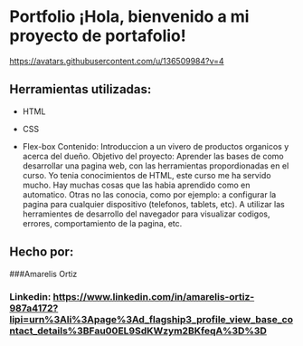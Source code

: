 # Portfolio ¡Hola, bienvenido a mi proyecto de portafolio!

https://avatars.githubusercontent.com/u/136509984?v=4

## Herramientas utilizadas:

* HTML

* CSS

* Flex-box
Contenido:
Introduccion a un vivero de productos organicos y acerca del dueño.
Objetivo del proyecto: Aprender las bases de como desarrollar una pagina web, con las herramientas propordionadas en el curso.
Yo tenia conocimientos de HTML, este curso me ha servido mucho. Hay muchas cosas que las habia aprendido como en automatico.
Otras no las conocia, como por ejemplo: a configurar la pagina para cualquier dispositivo (telefonos, tablets, etc). A utilizar
las herramientes de desarrollo del navegador para visualizar codigos, errores, comportamiento de la pagina, etc. 
## Hecho por:

###Amarelis Ortiz

### Linkedin: https://www.linkedin.com/in/amarelis-ortiz-987a4172?lipi=urn%3Ali%3Apage%3Ad_flagship3_profile_view_base_contact_details%3BFau00EL9SdKWzym2BKfeqA%3D%3D
